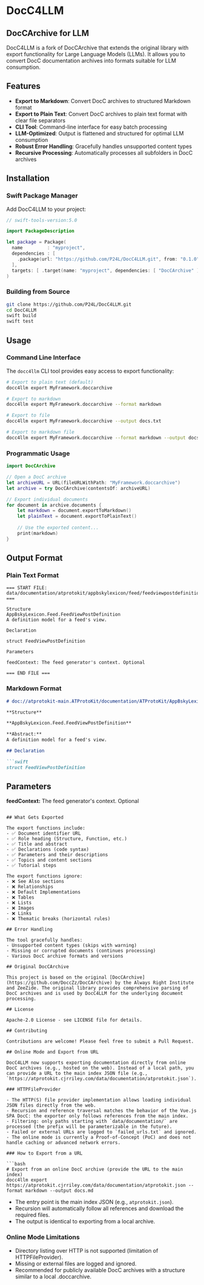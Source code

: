 # DocC4LLM

<h2>DocCArchive for LLM
</h2>

DocC4LLM is a fork of DocCArchive that extends the original library with export functionality for Large Language Models (LLMs). It allows you to convert DocC documentation archives into formats suitable for LLM consumption.

## Features

- **Export to Markdown**: Convert DocC archives to structured Markdown format
- **Export to Plain Text**: Convert DocC archives to plain text format with clear file separators
- **CLI Tool**: Command-line interface for easy batch processing
- **LLM-Optimized**: Output is flattened and structured for optimal LLM consumption
- **Robust Error Handling**: Gracefully handles unsupported content types
- **Recursive Processing**: Automatically processes all subfolders in DocC archives

## Installation

### Swift Package Manager

Add DocC4LLM to your project:

```swift
// swift-tools-version:5.0

import PackageDescription

let package = Package(
  name         : "myproject",
  dependencies : [
    .package(url: "https://github.com/P24L/DocC4LLM.git", from: "0.1.0")
  ],
  targets: [ .target(name: "myproject", dependencies: [ "DocCArchive" ]) ]
)
```

### Building from Source

```bash
git clone https://github.com/P24L/DocC4LLM.git
cd DocC4LLM
swift build
swift test
```

## Usage

### Command Line Interface

The `docc4llm` CLI tool provides easy access to export functionality:

```bash
# Export to plain text (default)
docc4llm export MyFramework.doccarchive

# Export to markdown
docc4llm export MyFramework.doccarchive --format markdown

# Export to file
docc4llm export MyFramework.doccarchive --output docs.txt

# Export to markdown file
docc4llm export MyFramework.doccarchive --format markdown --output docs.md
```

### Programmatic Usage

```swift
import DocCArchive

// Open a DocC archive
let archiveURL = URL(fileURLWithPath: "MyFramework.doccarchive")
let archive = try DocCArchive(contentsOf: archiveURL)

// Export individual documents
for document in archive.documents {
    let markdown = document.exportToMarkdown()
    let plainText = document.exportToPlainText()
    
    // Use the exported content...
    print(markdown)
}
```

## Output Format

### Plain Text Format

```
=== START FILE: data/documentation/atprotokit/appbskylexicon/feed/feedviewpostdefinition.json ===

Structure
AppBskyLexicon.Feed.FeedViewPostDefinition
A definition model for a feed's view.

Declaration

struct FeedViewPostDefinition

Parameters

feedContext: The feed generator's context. Optional

=== END FILE ===
```

### Markdown Format

```markdown
# doc://atprotokit-main.ATProtoKit/documentation/ATProtoKit/AppBskyLexicon/Feed/FeedViewPostDefinition

**Structure**

**AppBskyLexicon.Feed.FeedViewPostDefinition**

**Abstract:**
A definition model for a feed's view.

## Declaration

```swift
struct FeedViewPostDefinition
```

## Parameters

**feedContext:** The feed generator's context. Optional
```

## What Gets Exported

The export functions include:
- ✅ Document identifier URL
- ✅ Role heading (Structure, Function, etc.)
- ✅ Title and abstract
- ✅ Declarations (code syntax)
- ✅ Parameters and their descriptions
- ✅ Topics and content sections
- ✅ Tutorial steps

The export functions ignore:
- ❌ See Also sections
- ❌ Relationships
- ❌ Default Implementations
- ❌ Tables
- ❌ Lists
- ❌ Images
- ❌ Links
- ❌ Thematic breaks (horizontal rules)

## Error Handling

The tool gracefully handles:
- Unsupported content types (skips with warning)
- Missing or corrupted documents (continues processing)
- Various DocC archive formats and versions

## Original DocCArchive

This project is based on the original [DocCArchive](https://github.com/DoccZz/DocCArchive) by the Always Right Institute and ZeeZide. The original library provides comprehensive parsing of DocC archives and is used by DocC4LLM for the underlying document processing.

## License

Apache-2.0 License - see LICENSE file for details.

## Contributing

Contributions are welcome! Please feel free to submit a Pull Request.

## Online Mode and Export from URL

DocC4LLM now supports exporting documentation directly from online DocC archives (e.g., hosted on the web). Instead of a local path, you can provide a URL to the main index JSON file (e.g., `https://atprotokit.cjrriley.com/data/documentation/atprotokit.json`).

### HTTPFileProvider

- The HTTP(S) file provider implementation allows loading individual JSON files directly from the web.
- Recursion and reference traversal matches the behavior of the Vue.js SPA DocC: the exporter only follows references from the main index.
- Filtering: only paths starting with `data/documentation/` are processed (the prefix will be parameterizable in the future).
- Failed or external URLs are logged to `failed_urls.txt` and ignored.
- The online mode is currently a Proof-of-Concept (PoC) and does not handle caching or advanced network errors.

### How to Export from a URL

```bash
# Export from an online DocC archive (provide the URL to the main index)
docc4llm export https://atprotokit.cjrriley.com/data/documentation/atprotokit.json --format markdown --output docs.md
```

- The entry point is the main index JSON (e.g., `atprotokit.json`).
- Recursion will automatically follow all references and download the required files.
- The output is identical to exporting from a local archive.

### Online Mode Limitations
- Directory listing over HTTP is not supported (limitation of HTTPFileProvider).
- Missing or external files are logged and ignored.
- Recommended for publicly available DocC archives with a structure similar to a local .doccarchive.
